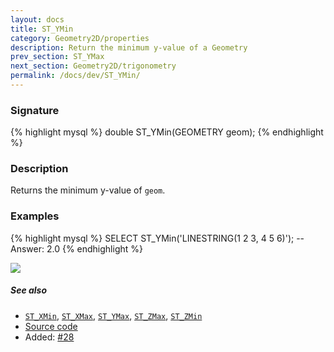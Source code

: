 ```yaml
---
layout: docs
title: ST_YMin
category: Geometry2D/properties
description: Return the minimum y-value of a Geometry
prev_section: ST_YMax
next_section: Geometry2D/trigonometry
permalink: /docs/dev/ST_YMin/
---
```


### Signature

{% highlight mysql %}
double ST_YMin(GEOMETRY geom);
{% endhighlight %}

### Description

Returns the minimum y-value of `geom`.

### Examples

{% highlight mysql %}
SELECT ST_YMin('LINESTRING(1 2 3, 4 5 6)');
-- Answer:    2.0
{% endhighlight %}

<img class="displayed" src="../ST_YMin.png"/>

##### See also

* [`ST_XMin`](../ST_XMin), [`ST_XMax`](../ST_XMax), [`ST_YMax`](../ST_YMax), [`ST_ZMax`](../ST_ZMax), [`ST_ZMin`](../ST_ZMin)
* <a href="https://github.com/irstv/H2GIS/blob/master/h2spatial-ext/src/main/java/org/h2gis/h2spatialext/function/spatial/properties/ST_YMin.java" target="_blank">Source code</a>
* Added: <a href="https://github.com/irstv/H2GIS/pull/28" target="_blank">#28</a>
